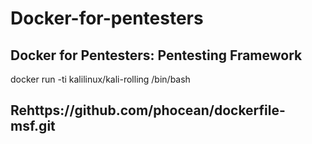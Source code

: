 # Docker-for-pentesters
## Docker for Pentesters: Pentesting Framework

docker run -ti kalilinux/kali-rolling /bin/bash



## Rehttps://github.com/phocean/dockerfile-msf.git